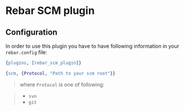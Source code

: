 Rebar SCM plugin
====================

Configuration
----------------------

In order to use this plugin you have to have following information in your ```rebar.config``` file:

```erlang
{plugins, [rebar_scm_plugin]}
```

```erlang
{scm, {Protocol, "Path to your scm root"}}
```
> where ```Protocol``` is one of following:

> * ```svn```
> * ```git```


